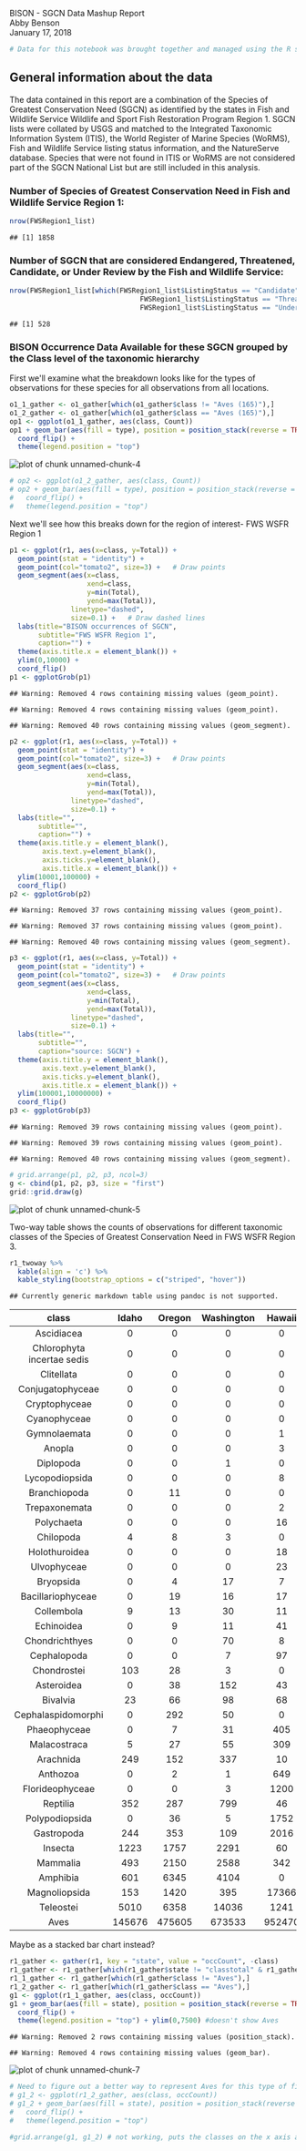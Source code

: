 BISON - SGCN Data Mashup Report  
Abby Benson  
January 17, 2018  


```r
# Data for this notebook was brought together and managed using the R script BISON_SGCN_Mashup_FWSRegion1.R
```

## General information about the data
The data contained in this report are a combination of the Species of Greatest Conservation Need (SGCN) as identified by the states in Fish
and Wildlife Service Wildlife and Sport Fish Restoration Program Region 1. SGCN lists were collated by USGS and matched to the Integrated 
Taxonomic Information System (ITIS), the World Register of Marine Species (WoRMS), Fish and Wildlife Service listing status information, 
and the NatureServe database. Species that were not found in ITIS or WoRMS are not considered part of the SGCN National List but are still 
included in this analysis.




### Number of Species of Greatest Conservation Need in Fish and Wildlife Service Region 1:


```r
nrow(FWSRegion1_list)
```

```
## [1] 1858
```


### Number of SGCN that are considered Endangered, Threatened, Candidate, or Under Review by the Fish and Wildlife Service:


```r
nrow(FWSRegion1_list[which(FWSRegion1_list$ListingStatus == "Candidate" | FWSRegion1_list$ListingStatus == "Endangered" | 
                                FWSRegion1_list$ListingStatus == "Threatened" | 
                                FWSRegion1_list$ListingStatus == "Under Review in the Candidate or Petition Process"),])
```

```
## [1] 528
```


### BISON Occurrence Data Available for these SGCN grouped by the Class level of the taxonomic hierarchy
First we'll examine what the breakdown looks like for the types of observations for these species for all observations from all locations.


```r
o1_1_gather <- o1_gather[which(o1_gather$class != "Aves (165)"),]
o1_2_gather <- o1_gather[which(o1_gather$class == "Aves (165)"),]
op1 <- ggplot(o1_1_gather, aes(class, Count))
op1 + geom_bar(aes(fill = type), position = position_stack(reverse = TRUE), stat = "identity") +
  coord_flip() +
  theme(legend.position = "top") 
```

![plot of chunk unnamed-chunk-4](figure/unnamed-chunk-4-1.png)

```r
# op2 <- ggplot(o1_2_gather, aes(class, Count))
# op2 + geom_bar(aes(fill = type), position = position_stack(reverse = TRUE), stat = "identity") +
#   coord_flip() +
#   theme(legend.position = "top") 
```

Next we'll see how this breaks down for the region of interest- FWS WSFR Region 1


```r
p1 <- ggplot(r1, aes(x=class, y=Total)) + 
  geom_point(stat = "identity") +
  geom_point(col="tomato2", size=3) +   # Draw points
  geom_segment(aes(x=class, 
                   xend=class, 
                   y=min(Total), 
                   yend=max(Total)), 
               linetype="dashed", 
               size=0.1) +   # Draw dashed lines
  labs(title="BISON occurrences of SGCN", 
       subtitle="FWS WSFR Region 1", 
       caption="") +  
  theme(axis.title.x = element_blank()) +
  ylim(0,10000) +
  coord_flip()
p1 <- ggplotGrob(p1)
```

```
## Warning: Removed 4 rows containing missing values (geom_point).

## Warning: Removed 4 rows containing missing values (geom_point).
```

```
## Warning: Removed 40 rows containing missing values (geom_segment).
```

```r
p2 <- ggplot(r1, aes(x=class, y=Total)) + 
  geom_point(stat = "identity") +
  geom_point(col="tomato2", size=3) +   # Draw points
  geom_segment(aes(x=class, 
                   xend=class, 
                   y=min(Total), 
                   yend=max(Total)), 
               linetype="dashed", 
               size=0.1) + 
  labs(title="", 
       subtitle="", 
       caption="") + 
  theme(axis.title.y = element_blank(),
        axis.text.y=element_blank(),
        axis.ticks.y=element_blank(),
        axis.title.x = element_blank()) +
  ylim(10001,100000) +
  coord_flip()
p2 <- ggplotGrob(p2)
```

```
## Warning: Removed 37 rows containing missing values (geom_point).
```

```
## Warning: Removed 37 rows containing missing values (geom_point).
```

```
## Warning: Removed 40 rows containing missing values (geom_segment).
```

```r
p3 <- ggplot(r1, aes(x=class, y=Total)) + 
  geom_point(stat = "identity") +
  geom_point(col="tomato2", size=3) +   # Draw points
  geom_segment(aes(x=class, 
                   xend=class, 
                   y=min(Total), 
                   yend=max(Total)), 
               linetype="dashed", 
               size=0.1) +
  labs(title="", 
       subtitle="", 
       caption="source: SGCN") + 
  theme(axis.title.y = element_blank(),
        axis.text.y=element_blank(),
        axis.ticks.y=element_blank(),
        axis.title.x = element_blank()) +
  ylim(100001,10000000) + 
  coord_flip()
p3 <- ggplotGrob(p3)
```

```
## Warning: Removed 39 rows containing missing values (geom_point).
```

```
## Warning: Removed 39 rows containing missing values (geom_point).
```

```
## Warning: Removed 40 rows containing missing values (geom_segment).
```

```r
# grid.arrange(p1, p2, p3, ncol=3)
g <- cbind(p1, p2, p3, size = "first")
grid::grid.draw(g)
```

![plot of chunk unnamed-chunk-5](figure/unnamed-chunk-5-1.png)


Two-way table shows the counts of observations for different taxonomic classes of the Species of Greatest Conservation Need in FWS WSFR
Region 3. 


```r
r1_twoway %>% 
  kable(align = 'c') %>%
  kable_styling(bootstrap_options = c("striped", "hover"))
```

```
## Currently generic markdown table using pandoc is not supported.
```



|           class            | Idaho  | Oregon | Washington | Hawaii | Guam | AmericanSamoa | VirginIslands | PuertoRico | NMariananIslands |  Total  |
|:--------------------------:|:------:|:------:|:----------:|:------:|:----:|:-------------:|:-------------:|:----------:|:----------------:|:-------:|
|         Ascidiacea         |   0    |   0    |     0      |   0    |  0   |       0       |       0       |     0      |        0         |    0    |
| Chlorophyta incertae sedis |   0    |   0    |     0      |   0    |  0   |       0       |       0       |     0      |        0         |    0    |
|         Clitellata         |   0    |   0    |     0      |   0    |  0   |       0       |       0       |     0      |        0         |    0    |
|      Conjugatophyceae      |   0    |   0    |     0      |   0    |  0   |       0       |       0       |     0      |        0         |    0    |
|       Cryptophyceae        |   0    |   0    |     0      |   0    |  0   |       0       |       0       |     0      |        0         |    0    |
|        Cyanophyceae        |   0    |   0    |     0      |   0    |  0   |       0       |       0       |     0      |        0         |    0    |
|        Gymnolaemata        |   0    |   0    |     0      |   1    |  0   |       0       |       0       |     0      |        0         |    1    |
|           Anopla           |   0    |   0    |     0      |   3    |  0   |       0       |       0       |     0      |        0         |    3    |
|         Diplopoda          |   0    |   0    |     1      |   0    |  0   |       0       |       0       |     2      |        0         |    3    |
|       Lycopodiopsida       |   0    |   0    |     0      |   8    |  0   |       0       |       0       |     0      |        0         |    8    |
|        Branchiopoda        |   0    |   11   |     0      |   0    |  0   |       0       |       0       |     0      |        0         |   11    |
|       Trepaxonemata        |   0    |   0    |     0      |   2    |  0   |      11       |       0       |     0      |        0         |   13    |
|         Polychaeta         |   0    |   0    |     0      |   16   |  0   |       0       |       0       |     0      |        0         |   16    |
|         Chilopoda          |   4    |   8    |     3      |   0    |  0   |       4       |       0       |     0      |        0         |   19    |
|       Holothuroidea        |   0    |   0    |     0      |   18   |  0   |       1       |       0       |     0      |        1         |   20    |
|        Ulvophyceae         |   0    |   0    |     0      |   23   |  0   |       0       |       0       |     0      |        0         |   23    |
|         Bryopsida          |   0    |   4    |     17     |   7    |  0   |       0       |       0       |     0      |        0         |   28    |
|     Bacillariophyceae      |   0    |   19   |     16     |   17   |  0   |       0       |       0       |     0      |        0         |   52    |
|         Collembola         |   9    |   13   |     30     |   11   |  0   |       0       |       0       |     0      |        0         |   63    |
|         Echinoidea         |   0    |   9    |     11     |   41   |  0   |       4       |       0       |     0      |        0         |   65    |
|       Chondrichthyes       |   0    |   0    |     70     |   8    |  0   |       0       |       0       |     0      |        0         |   78    |
|        Cephalopoda         |   0    |   0    |     7      |   97   |  4   |       4       |       0       |     0      |        2         |   114   |
|        Chondrostei         |  103   |   28   |     3      |   0    |  0   |       0       |       0       |     0      |        0         |   134   |
|         Asteroidea         |   0    |   38   |    152     |   43   |  0   |       0       |       0       |     0      |        0         |   233   |
|          Bivalvia          |   23   |   66   |     98     |   68   |  15  |      28       |       0       |     0      |        12        |   310   |
|     Cephalaspidomorphi     |   0    |  292   |     50     |   0    |  0   |       0       |       0       |     0      |        0         |   342   |
|        Phaeophyceae        |   0    |   7    |     31     |  405   |  0   |       0       |       0       |     0      |        0         |   443   |
|        Malacostraca        |   5    |   27   |     55     |  309   |  4   |      42       |       0       |     0      |        20        |   462   |
|         Arachnida          |  249   |  152   |    337     |   10   |  0   |       0       |       0       |     0      |        0         |   748   |
|          Anthozoa          |   0    |   2    |     1      |  649   |  75  |      164      |       0       |     14     |        7         |   912   |
|      Florideophyceae       |   0    |   0    |     3      |  1200  |  0   |      11       |       0       |     0      |        13        |  1227   |
|          Reptilia          |  352   |  287   |    799     |   46   |  0   |      49       |       0       |     11     |       107        |  1651   |
|       Polypodiopsida       |   0    |   36   |     5      |  1752  |  1   |       1       |       0       |     3      |        0         |  1798   |
|         Gastropoda         |  244   |  353   |    109     |  2016  |  56  |      28       |       1       |     7      |        28        |  2842   |
|          Insecta           |  1223  |  1757  |    2291    |   60   |  0   |       0       |       0       |    234     |        0         |  5565   |
|          Mammalia          |  493   |  2150  |    2588    |  342   |  0   |       9       |       7       |     28     |        16        |  5633   |
|          Amphibia          |  601   |  6345  |    4104    |   0    |  0   |       0       |       0       |     0      |        0         |  11050  |
|       Magnoliopsida        |  153   |  1420  |    395     | 17366  |  5   |      12       |      14       |    209     |        22        |  19596  |
|         Teleostei          |  5010  |  6358  |   14036    |  1241  |  7   |      37       |       0       |     3      |        6         |  26698  |
|            Aves            | 145676 | 475605 |   673533   | 952470 | 565  |      305      |     16868     |   15207    |       4619       | 2284848 |


Maybe as a stacked bar chart instead?


```r
r1_gather <- gather(r1, key = "state", value = "occCount", -class)
r1_gather <- r1_gather[which(r1_gather$state != "classtotal" & r1_gather$state != "Total"),]
r1_1_gather <- r1_gather[which(r1_gather$class != "Aves"),]
r1_2_gather <- r1_gather[which(r1_gather$class == "Aves"),]
g1 <- ggplot(r1_1_gather, aes(class, occCount))
g1 + geom_bar(aes(fill = state), position = position_stack(reverse = TRUE), stat = "identity") +
  coord_flip() +
  theme(legend.position = "top") + ylim(0,7500) #doesn't show Aves
```

```
## Warning: Removed 2 rows containing missing values (position_stack).
```

```
## Warning: Removed 4 rows containing missing values (geom_bar).
```

![plot of chunk unnamed-chunk-7](figure/unnamed-chunk-7-1.png)

```r
# Need to figure out a better way to represent Aves for this type of figure
# g1_2 <- ggplot(r1_2_gather, aes(class, occCount))
# g1_2 + geom_bar(aes(fill = state), position = position_stack(reverse = TRUE), stat = "identity") +
#   coord_flip() +
#   theme(legend.position = "top")

#grid.arrange(g1, g1_2) # not working, puts the classes on the x axis and occCount on the y axis (flips things)
```

